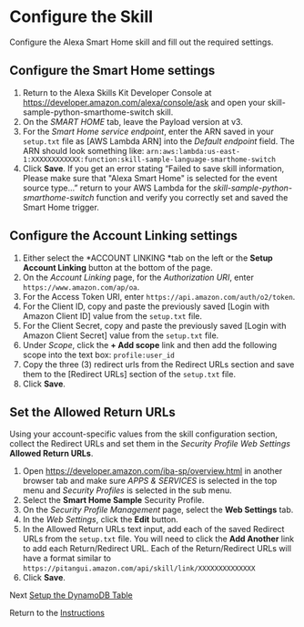 # Configure the Skill

Configure the Alexa Smart Home skill and fill out the required settings.

## Configure the Smart Home settings

1. Return to the Alexa Skills Kit Developer Console at https://developer.amazon.com/alexa/console/ask and open your skill-sample-python-smarthome-switch skill.
2. On the *SMART HOME* tab, leave the Payload version at v3.
3. For the *Smart Home service endpoint*, enter the ARN saved in your `setup.txt` file as [AWS Lambda ARN] into the *Default endpoint* field. The ARN should look something like: `arn:aws:lambda:us-east-1:XXXXXXXXXXXX:function:skill-sample-language-smarthome-switch`
4. Click **Save**. If you get an error stating “Failed to save skill information, Please make sure that "Alexa Smart Home" is selected for the event source type...” return to your AWS Lambda for the *skill-sample-python-smarthome-switch* function and verify you correctly set and saved the Smart Home trigger.

## Configure the Account Linking settings

1. Either select the *ACCOUNT LINKING *tab on the left or the **Setup Account Linking** button at the bottom of the page.
2. On the *Account Linking* page, for the *Authorization URI*, enter `https://www.amazon.com/ap/oa`.
3. For the Access Token URI, enter `https://api.amazon.com/auth/o2/token`.
4. For the Client ID, copy and paste the previously saved [Login with Amazon Client ID] value from the `setup.txt` file.
5. For the Client Secret, copy and paste the previously saved [Login with Amazon Client Secret] value from the `setup.txt` file.
6. Under *Scope*, click the **+ Add scope** link and then add the following scope into the text box: `profile:user_id`
7. Copy the three (3) redirect urls from the Redirect URLs section and save them to the [Redirect URLs] section of the `setup.txt` file.
8. Click **Save**.

## Set the Allowed Return URLs

Using your account-specific values from the skill configuration section, collect the Redirect URLs and set them in the *Security Profile Web Settings* **Allowed Return URLs**.

1. Open https://developer.amazon.com/iba-sp/overview.html in another browser tab and make sure *APPS & SERVICES* is selected in the top menu and *Security Profiles* is selected in the sub menu.
2. Select the **Smart Home Sample** Security Profile.
3. On the *Security Profile Management* page, select the **Web Settings** tab.
4. In the *Web Settings*, click the **Edit** button.
5. In the Allowed Return URLs text input, add each of the saved Redirect URLs from the `setup.txt` file. You will need to click the **Add Another** link to add each Return/Redirect URL. Each of the Return/Redirect URLs will have a format similar to `https://pitangui.amazon.com/api/skill/link/XXXXXXXXXXXXXX`
6. Click **Save**.


Next [Setup the DynamoDB Table](setup-the-dynamodb-table.md)

Return to the [Instructions](README.md)